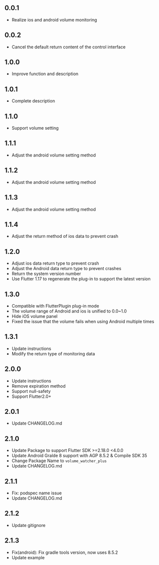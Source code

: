 ## 0.0.1
* Realize ios and android volume monitoring

## 0.0.2
* Cancel the default return content of the control interface

## 1.0.0
* Improve function and description

## 1.0.1
* Complete description

## 1.1.0
* Support volume setting

## 1.1.1
* Adjust the android volume setting method

## 1.1.2
* Adjust the android volume setting method

## 1.1.3
* Adjust the android volume setting method

## 1.1.4
* Adjust the return method of ios data to prevent crash

## 1.2.0
* Adjust ios data return type to prevent crash
* Adjust the Android data return type to prevent crashes
* Return the system version number
* Use Flutter 1.17 to regenerate the plug-in to support the latest version

## 1.3.0
* Compatible with FlutterPlugin plug-in mode
* The volume range of Android and ios is unified to 0.0~1.0
* Hide iOS volume panel
* Fixed the issue that the volume fails when using Android multiple times

## 1.3.1
* Update instructions
* Modify the return type of monitoring data

## 2.0.0
* Update instructions
* Remove expiration method
* Support null-safety
* Support Flutter2.0+

## 2.0.1
* Update CHANGELOG.md

## 2.1.0
* Update Package to support Flutter SDK >=2.18.0 <4.0.0
* Update Android Gralde 8 support with AGP 8.5.2 & Compile SDK 35
* Change Package Name to `volume_watcher_plus`
* Update CHANGELOG.md

## 2.1.1
* Fix: podspec name issue
* Update CHANGELOG.md

## 2.1.2
* Update gitignore

## 2.1.3
* Fix(android): Fix gradle tools version, now uses 8.5.2
* Update example